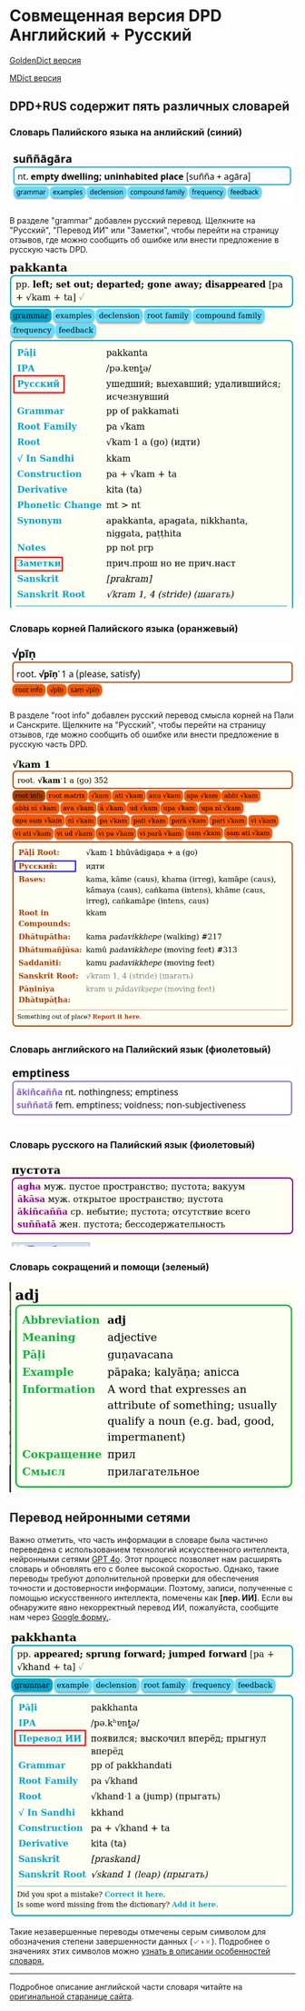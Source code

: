 # Совмещенная версия DPD Английский + Русский

[GoldenDict версия](https://github.com/sasanarakkha/dpd-db-sbs/releases/latest//latest/download/dpd+rus-goldendict.zip)

[MDict версия](https://github.com/sasanarakkha/dpd-db-sbs/releases/latest//latest/download/dpd+rus-mdict.zip)

## DPD+RUS содержит пять различных словарей

### Словарь Палийского языка на анлийский (синий)

![pali2english](pics/features/1pali2english.png)

В разделе "grammar" добавлен русский перевод. Щелкните на "Русский", "Перевод ИИ" или "Заметки", чтобы перейти на страницу отзывов, где можно сообщить об ошибке или внести предложение в русскую часть DPD.

![1rus_eng_grammar](pics/features/1rus_eng_grammar.png)

### Словарь корней Палийского языка (оранжевый)

![pali2english](pics/features/2rootsdict_en.png)

В разделе "root info" добавлен русский перевод смысла корней на Пали и Санскрите. Щелкните на "Русский", чтобы перейти на страницу отзывов, где можно сообщить об ошибке или внести предложение в русскую часть DPD.

![2rus_eng_root_info](pics/features/2rus_eng_root_info.png)

### Словарь английского на Палийский язык (фиолетовый)

![english2pali](pics/features/3english2pali.png)

### Словарь русского на Палийский язык (фиолетовый)

![english2pali](pics/features/3rus2pali.png)

### Словарь сокращений и помощи (зеленый)

![helpdict](pics/features/5helpabbreviations_en_rus.png)

## Перевод нейронными сетями

Важно отметить, что часть информации в словаре была частично переведена с использованием технологий искусственного интеллекта, нейронными сетями [GPT 4o](https://platform.openai.com/overview). Этот процесс позволяет нам расширять словарь и обновлять его с более высокой скоростью. Однако, такие переводы требуют дополнительной проверки для обеспечения точности и достоверности информации. Поэтому, записи, полученные с помощью искусственного интеллекта, помечены как **[пер. ИИ]**. Если вы обнаружите явно некорректный перевод ИИ, пожалуйста, сообщите нам через [Google форму.](https://docs.google.com/forms/d/1iMD9sCSWFfJAFCFYuG9HRIyrr9KFRy0nAOVApM998wM/viewform?). 

![half_complete_en](pics/features/ai_translation_en.png)

Такие незавершенные переводы отмечены серым символом для обозначения степени завершенности данных (<span style='color:gray'>✓◑✗</span>). Подробнее о значениях этих символов можно [узнать в описании особенностей словаря.](features/features.md)

---

Подробное описание английской части словаря читайте на [оригинальной старанице сайта](https://digitalpalidictionary.github.io/).